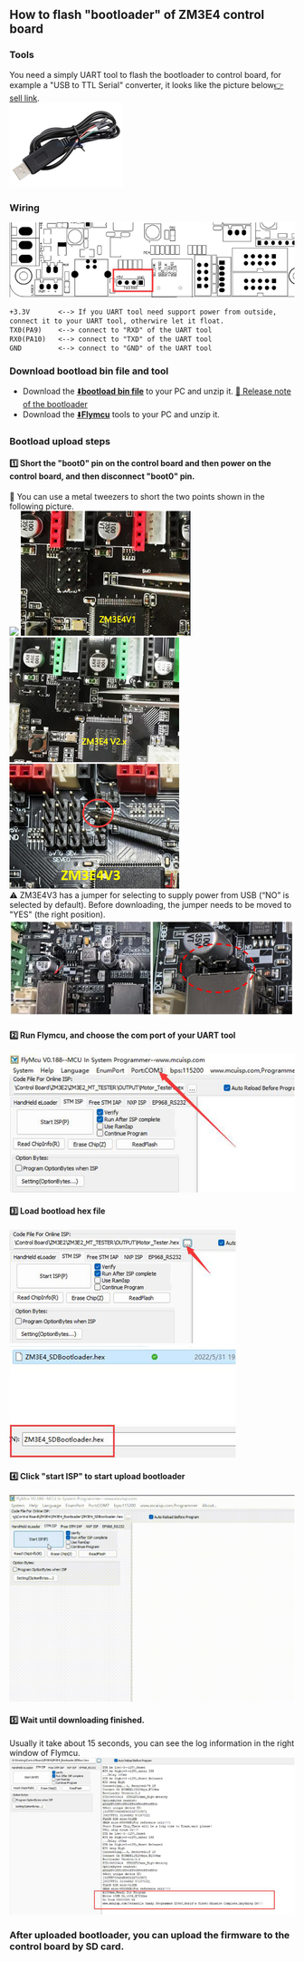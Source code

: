 ## How to flash "bootloader" of ZM3E4 control board
### Tools
You need a simply UART tool to flash the bootloader to control board, for example a "USB to TTL Serial" converter, it looks like the picture below[:point_right: sell link](https://www.aliexpress.com/item/3256806252760671.html).     
![](./tool.jpg) 

### Wiring
![](0.jpg)
>
    +3.3V       <--> If you UART tool need support power from outside, connect it to your UART tool, otherwire let it float.
    TX0(PA9)    <--> connect to "RXD" of the UART tool  
    RX0(PA10)   <--> connect to "TXD" of the UART tool   
    GND         <--> connect to "GND" of the UART tool   

### Download bootload bin file and tool
- Download the [:arrow_down:**bootload bin file**](./ZM3E4_SDBootloader.zip) to your PC and unzip it. [:book: Release note of the bootloader](./ReleaseNote.md)       
- Download the [:arrow_down:**Flymcu**](./flymcu.zip) tools to your PC and unzip it.   


### Bootload upload steps
#### :one: Short the "boot0" pin on the control board and then power on the control board, and then disconnect "boot0" pin.
:star2: You can use a metal tweezers to short the two points shown in the following picture.    
![](5.gif)
![](ZM3E4V1.jpg) ![](ZM3E4V2.jpg) ![](ZM3E4V3.jpg)      
:warning: ZM3E4V3 has a jumper for selecting to supply power from USB (“NO” is selected by default). Before downloading, the jumper needs to be moved to "YES" (the right position).  
![](ZM3E4V3_01.jpg) 
#### :two: Run Flymcu, and choose the com port of your UART tool
![](1.jpg)
#### :three: Load bootload hex file
![](2.jpg)
![](3.jpg)
#### :four: Click "start ISP" to start upload bootloader
![](flash.gif)
#### :five: Wait until downloading finished.
Usually it take about 15 seconds, you can see the log information in the right window of Flymcu.   
![](6.jpg)

### After uploaded bootloader, you can upload the firmware to the control board by SD card.